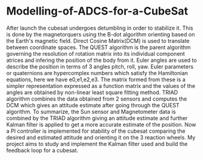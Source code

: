 # Modelling-of-ADCS-for-a-CubeSat
After launch the cubesat undergoes detumbling in order to stabilize it. This is done by the magnetorquers using the B-dot algorithm orienting based on the Earth's magnetic field.
Direct Cosine Matrix(DCM) is used to translate between coordinate spaces.
The QUEST algorithm is the parent algorithm governing the resolution of rotation matrix into its individual component atrices and infering the position of the body from it. Euler angles are used to describe the position in terms of 3 angles pitch, roll, yaw.
Euler parameters or quaternions are hypercomplex numbers which satisfy the Hamiltonian equations, here we have e0,e1,e2,e3. The matrix formed from these is a simpler representation expressed as a function matrix and the values of the angles are obtained by non-linear least square fitting method.
TRIAD algorithm combines the data obtained from 2 sensors and computes the DCM which gives an attitude estimate after going through the QUEST algorithm.
To summarize, the Sun sensor and Magnetometer data is combined by the TRIAD algorithm giving an attitude estimate and further Kalman filter is applied to get a more accurate estimate of the position.
Now a PI controller is implemented for stability of the cubesat comparing the desired and estimated attitude and orienting it on the 3 reaction wheels.
My project aims to study and implement the Kalman filter used and build the feedback loop for a cubesat.
